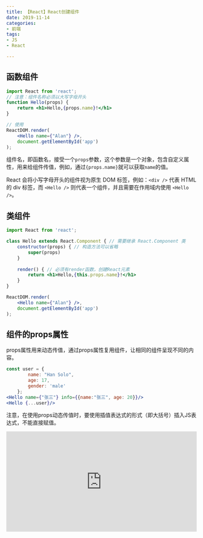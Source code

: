 ```yaml
---
title: 【React】React创建组件
date: 2019-11-14
categories: 
- 前端
tags: 
- JS
- React

---
```


## 函数组件

```jsx
import React from 'react';
// 注意：组件名称必须以大写字母开头
function Hello(props) {
    return <h1>Hello,{props.name}!</h1>
}

// 使用
ReactDOM.render(
    <Hello name={"Alan"} />,
    document.getElementById('app')
);
```

组件名，即函数名，接受一个`props`参数，这个参数是一个对象，包含自定义属性，用来给组件传值，例如，通过`{props.name}`就可以获取`name`的值。

React 会将小写字母开头的组件视为原生 DOM 标签，例如：`<div />` 代表 HTML 的 div 标签，而 `<Hello />` 则代表一个组件，并且需要在作用域内使用 `<Hello />`。 

## 类组件

```jsx
import React from 'react';

class Hello extends React.Component { // 需要继承 React.Component 类
    constructor(props) { // 构造方法可以省略
        super(props)
    }
    
    render() { // 必须有render函数，创建React元素
        return <h1>Hello,{this.props.name}!</h1>
    }
}

ReactDOM.render(
    <Hello name={"Alan"} />,
    document.getElementById('app')
);
```

## 组件的props属性

props属性用来动态传值，通过props属性复用组件，让相同的组件呈现不同的内容。

```jsx
const user = {
        name: "Han Solo",
        age: 17,
        gender: 'male'
    };
<Hello name={"张三"} info={{name:"张三", age: 20}}/>
<Hello {...user}/>
```

注意，在使用props动态传值时，要使用插值表达式的形式（即大括号）插入JS表达式，不能直接赋值。

<iframe height="265" style="width: 100%;" scrolling="no" title="React-基本使用" src="https://codepen.io/zkkysqs/embed/NWWXerG?height=265&theme-id=default&default-tab=js,result" frameborder="no" allowtransparency="true" allowfullscreen="true">
  See the Pen <a href='https://codepen.io/zkkysqs/pen/NWWXerG'>React-基本使用</a> by zkkysqs
  (<a href='https://codepen.io/zkkysqs'>@zkkysqs</a>) on <a href='https://codepen.io'>CodePen</a>.
</iframe>

